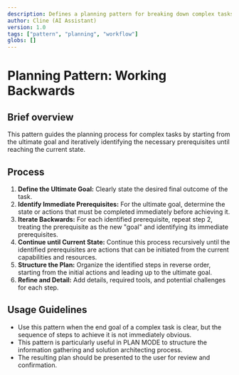 ```yaml
---
description: Defines a planning pattern for breaking down complex tasks by working backwards from the goal.
author: Cline (AI Assistant)
version: 1.0
tags: ["pattern", "planning", "workflow"]
globs: []
---
```


# Planning Pattern: Working Backwards

## Brief overview
This pattern guides the planning process for complex tasks by starting from the ultimate goal and iteratively identifying the necessary prerequisites until reaching the current state.

## Process

1.  **Define the Ultimate Goal:** Clearly state the desired final outcome of the task.
2.  **Identify Immediate Prerequisites:** For the ultimate goal, determine the state or actions that must be completed immediately before achieving it.
3.  **Iterate Backwards:** For each identified prerequisite, repeat step 2, treating the prerequisite as the new "goal" and identifying its immediate prerequisites.
4.  **Continue until Current State:** Continue this process recursively until the identified prerequisites are actions that can be initiated from the current capabilities and resources.
5.  **Structure the Plan:** Organize the identified steps in reverse order, starting from the initial actions and leading up to the ultimate goal.
6.  **Refine and Detail:** Add details, required tools, and potential challenges for each step.

## Usage Guidelines

- Use this pattern when the end goal of a complex task is clear, but the sequence of steps to achieve it is not immediately obvious.
- This pattern is particularly useful in PLAN MODE to structure the information gathering and solution architecting process.
- The resulting plan should be presented to the user for review and confirmation.
